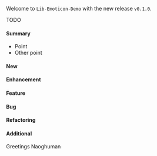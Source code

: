 Welcome to `Lib-Emoticon-Demo` with the new release `v0.1.0`.

TODO


#### Summary
* Point
* Other point



#### New



#### Enhancement



#### Feature



#### Bug



#### Refactoring



#### Additional



Greetings
Naoghuman



[//]: # (Issues which will be integrated in this release)



[//]: # (Links)
